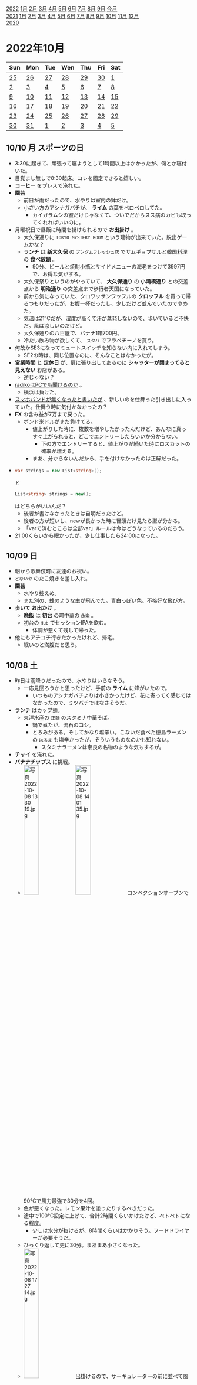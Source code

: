 [2022](README.md#2022) [1月](2022-01.md) [2月](2022-02.md) [3月](2022-03.md) [4月](2022-04.md) [5月](2022-05.md) [6月](2022-06.md) [7月](2022-07.md) [8月](2022-08.md) [9月](2022-09.md) [今月](2022-10.md)  
[2021](README.md#2021) [1月](2021-01.md) [2月](2021-02.md) [3月](2021-03.md) [4月](2021-04.md) [5月](2021-05.md) [6月](2021-06.md) [7月](2021-07.md) [8月](2021-08.md) [9月](2021-09.md) [10月](2021-10.md) [11月](2021-11.md) [12月](2021-12.md)  
[2020](README.md#2020)  

2022年10月
=========

|Sun|Mon|Tue|Wen|Thu|Fri|Sat|
|---|---|---|---|---|---|---|
|[25](2022-09.md#0925-日)|[26](2022-09.md#0926-月)|[27](2022-09.md#0927-火)|[28](2022-09.md#0928-水)|[29](2022-09.md#0929-木)|[30](2022-09.md#0930-金)|[1](#1001-土)|
|[2](#1002-日)|[3](#1003-月)|[4](#1004-火)|[5](#1005-水)|[6](#1006-木)|[7](#1007-金)|[8](#1008-土)|
|[9](#1009-日)|[10](#1010-月)|[11](#1011-火)|[12](#1012-水)|[13](#1013-木)|[14](#1014-金)|[15](#1015-土)|
|[16](#1016-日)|[17](#1017-月)|[18](#1018-火)|[19](#1019-水)|[20](#1020-木)|[21](#1021-金)|[22](#1022-土)|
|[23](#1023-日)|[24](#1024-月)|[25](#1025-火)|[26](#1026-水)|[27](#1027-木)|[28](#1028-金)|[29](#1029-土)|
|[30](#1030-日)|[31](#1031-月)|[1](2022-11.md#1101-火)|[2](2022-11.md#1102-水)|[3](2022-11.md#1103-木)|[4](2022-11.md#1104-金)|[5](2022-11.md#1105-土)|

## 10/10 月 スポーツの日

- 3:30に起きて、頑張って寝ようとして1時間以上はかかったが、何とか寝付いた。
- 目覚まし無しで8:30起床。コレを固定できると嬉しい。
- __コーヒー__ をプレスで淹れた。
- __園芸__
  - 前日が雨だったので、水やりは室内の鉢だけ。
  - 小さい方のアシナガバチが、 __ライム__ の葉をペロペロしてた。
    - カイガラムシの蜜だけじゃなくて、ついでだからスス病のカビも取ってくれればいいのに。
- 月曜祝日で昼飯に時間を掛けられるので __お出掛け__ 。
  - 大久保通りに `TOKYO MYSTERY ROOM` という建物が出来ていた。脱出ゲームかな？
  - __ランチ__ は __新大久保__ の `プングムフレッシュ店` でサムギョプサルと韓国料理の __食べ放題__ 。
    - 90分、ビールと焼酎小瓶とサイドメニューの海老をつけて3997円で、お得な気がする。
  - 大久保祭りというのがやっていて、 __大久保通り__ の __小滝橋通り__ との交差点から __明治通り__ の交差点まで歩行者天国になっていた。
  - 前から気になっていた、クロワッサンワッフルの __クロッフル__ を買って帰るつもりだったが、お腹一杯だったし、少しだけど並んでいたのでやめた。
  - 気温は21°Cだが、湿度が高くて汗が蒸発しないので、歩いていると不快だ。風は涼しいのだけど。
  - 大久保通りの八百屋で、バナナ1箱700円。
  - 冷たい飲み物が欲しくて、 `スタバ` でフラペチーノを買う。
- 何故かSE3になってミュートスイッチを知らない内に入れてしまう。
  - SE2の時は、同じ位置なのに、そんなことはなかったが。
- __営業時間__ と __定休日__ が、扉に張り出してあるのに __シャッターが閉まってると見えない__ お店がある。
  - 逆じゃない？
- [radikoはPCでも聞けるのか](https://radiko.jp/) 。
  - 横浜は負けた。
- [スマホバンドが無くなったと書いたが](2022-09.md#0930-lost-smart-phone-bands) 、新しいのを仕舞った引き出しに入っていた。仕舞う時に気付かなかったの？
- __FX__ の含み益が7万まで戻った。
  - ボンド米ドルがまだ負けてる。
    - 値上がりした時に、枚数を増やしたかったんだけど、あんなに真っすぐ上がられると、どこでエントリーしたらいいか分からない。
      - 下の方でエントリーすると、値上がりが続いた時にロスカットの確率が増える。
    - まあ、分からないんだから、手を付けなかったのは正解だった。
- ```cs
  var strings = new List<string>();
  ```
  と
  ```cs
  List<string> strings = new();
  ```
  はどちらがいいんだ？
  - 後者が書けなかったときは自明だったけど。
  - 後者の方が短いし、newが長かった時に冒頭だけ見たら型が分かる。
  - 「varで済むところは全部var」ルールは今はどうなっているのだろう。
- 21:00くらいから眠かったが、少し仕事したら24:00になった。

## 10/09 日

- 朝から歌舞伎町に友達のお祝い。
- `どないや` のたこ焼きを差し入れ。
- __園芸__
  - 水やり控えめ。
  - また別の、蜂のような虫が飛んでた。青白っぽい色。不格好な飛び方。
- __歩いて__ __お出かけ__ 。
  - __晩飯__ は __初台__ の町中華の `永楽` 。
  - 初台の `Hub` でセッションIPAを飲む。
    - 体調が悪くて残して帰った。
- 他にもアチコチ行きたかったけれど、帰宅。
  - 眠いのと満腹だと思う。

## 10/08 土

- 昨日は雨降りだったので、水やりはいらなそう。
  - 一応見回ろうかと思ったけど、手前の __ライム__ に蜂がいたので。
    - いつものアシナガバチよりは小さかったけど、花に寄ってく感じではなかったので、ミツバチではなさそうだ。
- __ランチ__ はカップ麺。
  - 東洋水産の `正麺` のスタミナ中華そば。
    - 鍋で煮たが、流石のコシ。
    - とろみがある。そしてかなり塩辛い。こないだ食べた徳島ラーメンの `はるま` も塩辛かったが、そういうものなのかも知れない。
      - スタミナラーメンは奈良の名物のような気もするが。
- __チャイ__ を淹れた。
- __バナナチップス__ に挑戦。
  - <img src='images/%E5%86%99%E7%9C%9F%202022%2D10%2D08%2013%2030%2019.jpg' alt='写真 2022-10-08 13 30 19.jpg' width='30%'> <img src='images/%E5%86%99%E7%9C%9F%202022%2D10%2D08%2014%2001%2035.jpg' alt='写真 2022-10-08 14 01 35.jpg' width='30%'> コンベクションオーブンで90°Cで風力最強で30分を4回。
  - 色が悪くなった。レモン果汁を塗ったりするべきだった。
  - 途中で100°C設定に上げて、合計2時間くらいかけたけど、ペトペトになる程度。
    - 少しは水分が抜けるが、8時間くらいはかかりそう。フードドライヤーが必要そうだ。
  - ひっくり返して更に30分。まあまあ小さくなった。
  - <img src='images/%E5%86%99%E7%9C%9F%202022%2D10%2D08%2017%2027%2014.jpg' alt='写真 2022-10-08 17 27 14.jpg' width='30%'> 出掛けるので、サーキュレーターの前に並べて風を当てることにする。
    - 普段は上だけど、網にこびりつきそう。
  - ここまでやって、レシピを検索してみると、油を塗ってオーブンで130°C以上で30分から60分らしい。

## 10/07 金

- 2:30起床。睡眠サイクル的には微妙だが、不眠というような就寝時間ではなくなっただけ良い。
- __FX__
  - 7万の含み損が無くなってる。
    - ドルの下げもそろそろだと思っていた。昨日エントリーできてれば大儲けだったが、ギャンブラーの誤謬的な根拠のないエントリーなので、しなくて正解だ。結果論で、「儲けてたのに」とか言い出すのは地獄への道。
- __大リーグのMVP__ で、本塁打62本のジャッジが優勢だそうだ。
  - 去年は大谷の満票だったが、投票までは __ゲレーロJr.__ が取るべきだという声もあった。
    - 去年のゲレーロは本塁打の他に、得点とOPSもトップだった。
    - 62本打って、三冠王も取っていたら、どうだっただろうか。少なくとも票がゼロということにはならないだろう。
- 牛乳を切らしたので、コンビニへ __お買い物__ 。
  - ついでに、カット野菜と野菜スティックが欲しい。
    - カット野菜は、こないだ __イスラム横丁__ で買ったスープを作りたい。
    - 野菜スティックも同様に、イスラム横丁で買ったハリッサペーストを使ってみたい。
  - 3軒回って、ようやく揃ってたのでそこで買って来た。
  - お菓子やインスタント麺も面白そうなものがあったが、今は在庫が多いので我慢する。どれを買ったか自信が無いし。
  - __13°C__ 。なかなか __寒い__ 。ウィンドブレーカーを来ていった。
- `シャウエッセン` も切らしているので、買い物は昼で良かった気がする。軽い運動にはなったけど。
- __朝食__ ？は野菜スティックとラッサムパウダーを使ったスープ。
  - ハリッサペーストは、塩気が無いし、少し苦くて、直接ディップとして使うのは難しい。
    - 塩気のあるものをディップするならいいかも知れない。
    - トマトとレモンを足すと、良さげなサルサになりそう。
  - ラッサムはほとんど具を入れないらしい。サンボルには入れるようだが、豆を煮込む料理らしいので、今日はパス。
    - __タマリンドジュースが甘い__ 。レシピに書いてあるが、こんなに甘いものの話ではないだろう。
      - タマリンドペーストを溶くのかも知れない。
      - タマリンドを煮込んだら、それにならないだろうか。試す時が来るのか分からないが。
        - こういう感じらしい。
        - https://currychakra.com/rasam/
    - ラッサムパウダーを舐めたが、コレは自宅のスパイスを調合して構わないと思う。
- `Amazon` で __Kindle本が50%オフセール__ だというので、適当に6冊買った。
- 韓国の新大統領の名前の読み方を覚えられる気がしない。
  - https://news.yahoo.co.jp/byline/yoshizakieijinho/20220314-00286242
- __コーヒー__ を濃い目にプレスで淹れた。
  - 酸味が強くて香りが良く分からない。薄めに入れた方がいいのか。
  - 豆を挽いてる時は、チョコやナッツの香りで素晴らしいんだけど。チョコの感じがハロウィンなのかな？
- __カシューナッツ__ の砂糖漬けを、パウダーのシナモンとクローブとカルダモンを入れて作ってみた。
  - ナッツのローストは160°C14分。もう少し、温度か時間を減らしても良さそう。
  - スパイスの感じが弱い。足りない？油が必要？バターで炒めても砂糖漬けになるかな？結晶かしなければキャラメリゼまで持って行く。
- __ミルクティー__ を淹れた。淹れ方はチャイと変わらないが、カシューナッツの味付けがチャイ風なので、ミルクティーにはドライフルーツを使った。
- カシューナッツ止まらない。
  - グラニュー糖のカロリーは 386.9kcal/100g だそうだ。50gでおにぎり一個だと、大したことないな。
- 窓を __閉めると暑いが、開けると寒い__ 。
  - 窓を開けてカーテンを閉じて、少しだけが息が入ってくるようにする。
- __昼休み__ に __買い物__ 。
  - 切らしている `シャウエッセン` の大袋を買いにスーパーへ。
    - キャベツと玉ねぎが安かったので購入。日持ちするから、すぐに使わなくてもいいだろうと。
    - バナナが1本で売っていたので、 __バナナチップス__ を試そうと思って買って来た。
  - 別のスーパーへ `デルモンテ` のオリーブオイルを買いに行く。
    - 酸化防止容器に入っているし、味もクッキリしている。
      - 在宅勤務のうちは、酸化防止は気にしなくてもいいかも知れないとも思う。
    - ごま油もそろそろ無くなりそうなので購入。
      - 前回まで、かなり小さな瓶で買っていたが、まあまあのペースで減ってるので、 `かどや` の200mlの普通のにした。
  - その近くの総菜屋で何か買おうと思ったがピンと来なかった。
  - お茶屋さんで、極上さえみどりというのとオリジナルブレンド和敬というのを買った。
  - [近所の喫茶店](2022-08.md#0826-take-coffee-out) で __コーヒーをテイクアウト__ 。
    - 前回は「本日のコーヒー」を買ったがピンとこなかった。多分、ポットから出してる。
    - 今回はその場でドリップして貰うのを注文。
      - 浅煎り深煎りとあって、浅煎りにも2種類ある。
      - ブルンジのウォッシュドのをお願いし、美味しかった。
  - まあまあ時間の余裕があって良かった。
- __ランチ__ は胡瓜の糠漬けを1本と `シャウエッセン` 。
  - 何か買ってこようかと思ったんだけど、ピンとこなかった。
- [スマホバンドの両面テープが剥がれる](#1002-smart-phone-band)。ビニールテープも長くはもたなかった。
  - SE2の時は剥がれなかったが、SE3では簡単に剥がれる。
    - ガラス面にはそもそもくっつきにくいらしい。
    - SE2は買ってしばらく経ってたから、細かい傷がついてくっついたのかも知れない。
    - それとも、SE3になってコーティングが変更になったのかも知れない。
  - Amazonのレビューの「透明テープを先に貼る」という助言に従って、梱包用テープ1つと、接着補助シート1つと、強力両面テープ1つをポチった。
    - 両面テープは、iPhone背面との接着面積が小さくなるので、あまり当てにしていない。
    - 接着補助シートが本命。それなりに広めに貼るつもり。
- `RIZAP` が `チョコザップ` というブランドで低価格なジムを始めたそうだ。
  - アプリで入会も予約もするそうで、落としてみた。
    - エラーが多いらしくて、アプリの評価がヒドい。
  - とりあえずログインはできた。
  - 遠くないところに2軒あるので、そのうち試してみようか。
  - 運動を目的とした運動は中々重い腰が上がらない。
    - オーディオブックを聞きながら、とかなら続くだろうか？と以前から思っているんだけど。
  - 見学とか1日入会とかあるといいんだけどな。
- __園芸__
  - 今年は __失敗が多い__ 。
    - __パクチー__ や __タイム__ は __暑さのせい__ じゃないかと思う。
    - __梅が根腐れ__ したようだが、暑くて弱っているところに、暑いからと水をあげ過ぎたのかも知れない。
    - そもそも今年は試した __品種が多い__ というのもある。
    - それとは別に、今年は液肥の __肥料を変更__ した。
      - これが原因の可能性も無くはない。
      - そもそも、土で育てている作物にも、全部同じ液肥をあげているというのも良くないかも知れない。
  - イチゴが、あまり水を吸い上げないが、結構元気だ。
    - しかし、半年育ててみたが、イチゴがなっていても食べようという気にはなかなかなれない。
    - 今年で終わりでいいかな。
- 夕方になったら、窓を細く開けてるだけでも寒いので、窓もカーテンも閉じた。
- __江古田__ のもつ焼き屋で __晩酌__ 。
- 帰りに __中井__ の知り合いのバーに寄った。

## 10/06 木

- 8:00の目覚ましで起床。睡眠サイクルが朝起きるようになった？
- 14°C。少し寒い。
- __朝食__ に、昨日の夜に買ったセブンイレブンの「ちとせ監修肉吸い」を食べた。
  - 関西らしく昆布出汁がメイン。
- __コーヒー__ を温度ちょっと低めの87°Cでプレスで淹れた。
  - 豆の入れ替えに手間取った。
  - 今日から `ポールバセット` のハロウィンブレンド。今日は前の余りとのブレンド。
    - 名前から、もっと深煎りだと思っていたが、やや浅煎り。
- 雨降りで、水やりはほとんどしなかった。
- __FX__ 
  - 昨日のポンドは、更に倍くらい下がったらしいが、その辺りまで戻して終わった。
  - 来年の春くらいまでは米ドルは上がり続けると思っていたが、もう天井なのかな？
- 久しぶりのお茶。
- __ランチ__ は東中野の花屋 `On Flowers` でサンドイッチとコーヒーをテイクアウト。
  - 歩いて10分。今日はまあまあ昼休みの時間に余裕があった。
- 眠くて19:30就寝。

## 10/05 水

- 6:00起床。もう少し寝たかった。
- __コーヒー__ をプレスで淹れた。
- まだ9:00で時間があるのでコーヒー豆を買いに行きたい。
  - 9:00からやってる店を検索したら、西新宿の野村ビルに `ポールバセット` が入っているのを発見。
    - 前にも見つけた気がするけど。
  - でも、もう朝のコーヒーを淹れてしまったから、別の日にしよう。テイクアウトしたいし。昼にするか。
- __そぼろ納豆__ を味見してみたら、中々美味しい。なるほど、故郷の味なら納得。でも、馴染みのない人がリピートする程ではない。
- __エアコン無し__ チャレンジ。
- __昼休み__ にコーヒー豆を買いに __お出かけ__ 。
  - 雨用の靴で __歩いて__ __新宿野村ビル__ B1Fの `ポールバセット` へ。
    - 豆2種類とジェラートと、 __コーヒーをテイクアウト__ 。
    - プレスで注文した。エチオピアのウォッシュド。
      - エスプレッソとロングブラックとハンドドリップとプレスがあるが、今まではロングブラックしか注文したことがなかった。
    - コーヒー美味しい。ジェラートは美味しいけど特別感があるとは感じない。
  - `サブウェイ` でテイクアウトして昼飯にするつもりだったけど、ジェラートを買ったから止めた。
  - 今日は雨降りで、傘で片手が埋まるので歩きながら食べるのが面倒。
    - ジェラートだけ先に食べてからコーヒーを飲んだ。
  - 帰りは電車にした。
    - 行きは青梅街道の逆側から地下道で行った。B2Fが目的地なら悪くない経路だと思う。
    - B1F行きなら横断歩道を渡った方が良さそう。
    - 帰りは地下通路で新宿駅に行って、そこから電車。
      - `ビアードパパ` とかが入っている、タクシー乗り場の脇の小田急エースの店舗がかなりの割合で移転してる。小田急新宿店の建て替えで壊すのかな。
  - 割とギリギリの帰宅。
- __FX__ 夕方から、昨日下げたドルが戻してる。
  - トータルで、今朝から5万近く含み損が減った。
  - ポンドは今朝から2万5千円くらい戻した。
    - どこかで追加しようと思ってたんだけど、どこで入ったらいいか分からない。
    - どうせ分からないんだから、それでいい。今日はたまたま。
- 昨日ダウンロードした単語ゲームを、もう全部クリアした。
  - ステージ少な過ぎる。
  - ステージ生成ツールを作るべき。
  - 出題ミスもたまにあるし、サポートツールを作る発想が必要だ。
- __江古田__ のもつ焼き屋で __晩酌__ 。
- ゴミを出すついでにコンビニでカップ麺とお菓子と総菜を買って来た。
- 窓を開けたまま寝る。

## 10/04 火

- 3:30起床。4時間程度の睡眠。
  - もう少し寝たい。が、夕方に眠くなるようになったのは、不眠症の改善というか、睡眠サイクルが変わったということで、朝まで眠れない状況よりは良い。
- __朝食__ は胡瓜の糠漬け1本。
- __園芸__
  - 6:00に水やりに行ったのに、もうアシナガバチがいた。
  - すぐにどこかへ行ったのでカイガラムシ掃除をしていたら戻ってきた。気が早いよ。
    - まあ、彼の目当てはカイガラムシの分泌物だと思われるので、僕は彼のご飯を取り上げているんだけど。
  - 昨日は暑かったのに、みんなあんまり水を吸い上げてない。
  - __梅__ に蕾らいしきものが付いていたのが、どこにいったか分からなくなった。
  - プランターの __カレーの木__ がかなり茂ってる。もう使い切れない。
  - 鉢植えのカレーの木は枯れそうだが、新芽も出ている。どうなるのか。
- <img src='images/%E5%86%99%E7%9C%9F%202022%2D10%2D04%208%2001%2022.jpg' alt='写真 2022-10-04 8 01 22.jpg' width='30%'> <img src='images/%E5%86%99%E7%9C%9F%202022%2D10%2D04%208%2057%2047.jpg' alt='写真 2022-10-04 8 57 47.jpg' width='30%'> __そぼろ納豆__ リベンジ。
  - 切り干し大根は1日でカラカラ。
    - 1日でというか、サーキュレーターの強さを、日中だけ強くしたりする。まあまあ音がするので、20:00以降は最弱にする。
      - 昨日の日中だけで、ほぼ乾いていた。
  - お湯で戻した。
    - 戻し湯が甘くて美味しい。
  - ごま油で炒めて、戻し湯と酒とみりんと自家製めんつゆで煮込む。ちょっと煮詰まった味が出てしまった。
  - 今度こそ、多分正解。
  - 初回だけ、納豆が泡立たなくなった。大根の殺菌酵素が効いてたんだな。
- AppAgg で単語パズルをダウンロードした。
  - 複数解があるのに、1つしか受け入れない。ツールを作って、そういうステージは省いて欲しい。
- 毛布を洗濯した。
- こないだ __イスラム横丁__ で買って来た、サンバールとラッサムは、どちらも __タマリンドジュース__ で煮込むのだそうだ。
- __コーヒー__ をプレスで淹れた。
- 早めに仕事を始めたら、熱中して始業報告を忘れた。
- 自宅の固定回線の調子が悪い。
- ルータのパスワードが分からなくなった。
  - `Bitwarden` に登録しているのだが見つからない。
    - と思ったら、全てを表示してると思ってたらカテゴリ表示だった。
- __チャイ__ を煮出した。
  - ディルシードとミントの葉を入れてみた。
  - ミントは悪くない。ディルは微妙。
- __ランチ__ はスリランカ風大根炒め。
  - 何がスリランカかって、カレーリーフとモルジブフィッシュ。
    - モルジブフィッシュはもっと細かくして使うらしい。手回しミルで挽いてみようとしたが、詰まるだけだった。
    - カレーリーフはもう今年は使い切れない。
    - ウラドダルを使うつもりだったが忘れてた。
- ティーバッグの __ハーブティー__ を使い切った。
- __FX__
  - ユーロとポンドの値上がりが止まらない。一時は10万近い含み益があったのに、7万以上の含み損だ。
- __買い物__ と __晩酌__ に __お出かけ__ 。
  - 歩いて大久保方面へ。
  - ここのところ __目方が増えてる__ ので控えめにしたい。今年できた中華の `撒椒小酒館` とか、こないだ空振りしたベトナム居酒屋の `ニャウ` にも行きたいが、もっと食べられる時にする。
  - 百人町交差点近くの海鮮のお店に行ったら貸し切りだそうだ。
  - 大久保駅へ通る斜めの道の立ち飲み屋 `ぽかぽこ` で __晩酌__ 。
    - 前から気になっていた。今日は張り紙が見つからなかったが、入場料が千円ちょっとで、その範囲では無料だという。
    - 「飲み食いしないで長居する人は迷惑だ」というような意味の張り紙があって、なかなか気持ちいい。
  - `アジアスーパーストア` で __お買い物__ 。
    - 目的は __タマリンドジュース__ 。
      - 350mlの缶を本と、タマリンドを購入。
      - タマリンドはお湯で戻して煮込んで使うらしい。
    - ついでに色々とお菓子やおつまみを購入。知り合いのバーに差し入れする。
  - __ブラウンマスタードシード__ を切らしたので __イスラム横丁__ の `ジャンナット` で購入。
    - 以前はこの店ばかり使っていたが、今では `ナスコ` の方が入りやすいかも知れない。どちらも以前よりキレイになった。
    - こないだナスコで __割れカシューナッツ__ を買ったが、コッチの方が安かった。
      - 前に見た時は、ジャンナットよりもナスコの方が安かったので、比べずに買ってしまった。
      - まあ、ナスコでは他にも色々買ったからそれでいいだろう。広いから商品の種類が多い。
  - __中井__ まで歩いて知り合いのバーへ。タイのお菓子とおつまみを差し入れする。
  - 歩き疲れて電車で近所に戻り、バーへ行って差し入れ。

## 10/03 月

- 5:30起床。
- __園芸__
  - <img src='images/%E5%86%99%E7%9C%9F%202022%2D10%2D03%207%2025%2021.jpg' alt='写真 2022-10-03 7 25 21.jpg' width='30%'> __梅__ に蕾？生き返った？本当に？
  - __カレーの木__ の鉢植えの方がかなり調子が悪そうだ。
    - 根腐れ？
  - __ホーリーバジル__ が全滅してた。水？暑さ？肥料のやり過ぎ？
    - 全滅した容器に種を蒔いてみた。
  - __赤紫蘇__ と __青紫蘇__ も種を追加してみた。
  - 木曜から涼しくなるそうだから、種蒔きはその辺にしたら良かったかな。
  - 肥料は粉末に切り替えてからあまり実績が長くない。
    - そして、今年は枯れるのが多い気がしてる。
  - ただし、今年はハッキリと暑過ぎた。
  - 早い時間に水やりしたからアシナガバチがいない内に __ライムの木__ のカイガラムシに気付いたが、忘れてて9:00に見に行ったらアシナガバチがいた。
    - 彼のお気に入りはライムなので、刺激したくない。
    - 手前の1本だけ掃除した。
- __コーヒー__ をプレスで淹れた。
- ネギの白い部分をみじん切りにして冷凍。青い部分はコップに活けた。
- 胡瓜の糠漬け。常温。
  - 胡瓜の皮をピーラーで4か所剥いている。コレを麺つゆに漬けてみた。
    - そろそろ無くなる。
  - 今まではそのままかじっていたけど、本数が多いと食べにくい。
- <img src='images/%E5%86%99%E7%9C%9F%202022%2D10%2D03%209%2039%2012.jpg' alt='写真 2022-10-03 9 39 12.jpg' width='30%'> __切り干し大根__ リベンジ。不揃いだけど、結構細く切った。
- 大根の先っぽでペペスープに挑戦。
  - 何が正解なのか、分かってないけどね。
  - オリーブオイルでニンニクとレモンドロップとクミンの香りを出して、ペペスープの素を入れて大根とモルジブフィッシュフレークを炒めて、水と塩とネギの青いところを入れて煮込み、最後にかきたま。
  - 食べられるけど美味しくはない。
    - 塩気を増やす以外のアイデアが無い。
- モルジブフィッシュは、煮込んで使うのではないらしい。もう少し細かくして、炒め物に入れるらしい。
- __昼休み__ に部屋の賃貸契約更新の書類を郵送。
- __ランチ__ は `スタバ` のフラペチーノとワッフルと味噌汁。
  - ワッフルは自宅でトースターで温めてメープルシロップを掛けて美味。
  - 味噌汁は腹にたまるようにタップリワカメ。他の具は冷凍シーフードミックスと大根とネギの青いところとかきたま。
    - 生姜の香りをつけようと思ってチャイの粉を入れたら、なんだか分からなくなった。
    - 貰った味噌が良く熟成されていて八丁味噌みたいなのも使いにくい。
- 昼休みで出かけた時にはお腹が空いてなかったが、ワッフルを食べたら何か食べたくて仕方なくなった。
- __レモングラス__ と __乾燥ミカン__ で __ハーブティー__ を淹れた。
  - リンゴより美味しい。ミントが合いそう。
- 近所のもつ焼き屋で __晩酌__ 。
- 帰りに __買い物__ 。
  - [09/06に混合節を捨てた] のを買い直した。
  - それと充填豆腐。いつもストックしておく。

## 10/02 日

- __朝食__ はセブンイレブンの焼き鯖梅おにぎりと、カップ焼きそばと、シャウエッセンオムレツ。
- 充電用ライトニング端子とイヤホン端子の変換器が届いたので使ってみた。
  - 結果的にはイヤホンのリモコンも使えるようになったので、コッチの方が良かったのかも知れない。
- <a id="1002-smart-phone-band"></a>__スマホバンド__ はSE2の背面には良く着くが、SE3はすぐに剥がれる。
  - Amazonのレビューで「透明テープを先に張ると良い」とあったので試したが、ウチのセロテープはダメだった。
  - ビニールテープは、端から剥がそうとすると簡単に剥がれるが、全体を引っ張るのには強いようだ。
    - SE3はちょっと青みが入っているから、黒のビニールテープが格好悪い。
- 暑い。久々の30°C。
- ダラダラしてて遅くなったが、22:00過ぎに __買い物__ に __出かける__ 。ついでに何か食べたい。
  - __割れカシューナッツ__ を買いに __イスラム横丁__ へ。
    - 良く使うのは `ジャンナット` だけど、割れカシューナッツは `ナスコ` が得意としてる。
    - ついでに、スナック菓子とマスタードオイルとサンバールパウダーとラッサムパウダーとハリッサを買って来た。
      - サンバールとラッサムは、見た目がスープだったので。
      - ハリッサはチューブでチュジニア産。
  - 行きたいお店は沢山あるが、日曜の22:30には中々入れない。
  - 新大久保から大久保ではベトナム居酒屋や中華が閉店直後。他にも色々やってない。
  - 百人町交差点の24時間営業のラーメン居酒屋と、朝8時までの居酒屋がやっているのを確認して確保。
  - 西新宿7丁目をグルグルしてみたが、行きたいところはやっていない。
  - 思い出横丁の `岐阜や` がやっていることを確認して、新宿三丁目の新宿駅側を練り歩いてみるがパッとしない。
    - アルタの脇の百果園が `新宿屋台苑` という居酒屋のようなものになっていた。
    - なんとなく気になっていた光麺が無くなっていた。
  - 歌舞伎町の24時間営業の立ち食いソバの `いわもとQ` がやってなかった。
    - たまたまなのか、日曜夜は掃除なのか。
  - 歌舞伎町の24時間の豚骨ラーメンの `わ蔵` でラーメンと替飯で __晩飯__ 。
  - 帰りに24時間営業のスーパーで大根と卵とネギを購入。

## 10/01 土

- __朝食__ は `スタバ` の焼き芋フラペチーノとドーナツ。
  - 思ったよりも焼き芋だった。
- 帰宅したら暑かったのでエアコンを入れた。
- __園芸__
  - 帰宅した時に水やりすべきだったが、気力が湧かなくて夜になった。
    - フラフラの時にアシナガバチに出会いたくない。
    - 思ったよりもダメージが無かった。
- __晩酌__ は近所のワインバー。
  - ピザ窯のあるイタリアンの `Giotto` でピザを2枚テイクアウトして挿し入れ。

